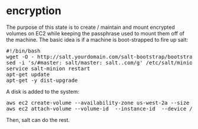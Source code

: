 encryption
===============

The purpose of this state is to create / maintain and mount encrypted volumes on EC2 while keeping the passphrase used to mount them off of the machine. The basic idea is if a machine is boot-strapped to fire up salt:

<pre>
#!/bin/bash
wget -O - http://salt.yourdomain.com/salt-bootstrap/bootstrap-salt.sh | sudo sh
sed -i 's/#master: salt/master: salt.<YOURDOMAIN>.com/g' /etc/salt/minion
service salt-minion restart
apt-get update
apt-get -y dist-upgrade
</pre>

A disk is added to the system:

<pre>
aws ec2 create-volume --availability-zone us-west-2a --size 8
aws ec2 attach-volume --volume-id <YOUR VOLUME> --instance-id <YOUR INSTANCE> --device /dev/sdf1
</pre>

Then, salt can do the rest.

